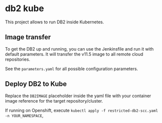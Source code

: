 # db2 kube

This project allows to run DB2 inside Kubernetes.

## Image transfer

To get the DB2 up and running, you can use the Jenkinsfile and run it with default parameters.
It will transfer the v11.5 image to all remote cloud repositories.

See the `parameters.yaml` for all possible configuration parameters.

## Deploy DB2 to Kube

Replace the `DB2IMAGE` placeholder inside the yaml file with your container image reference for the target repository/cluster.

If running on Openshift, execute `kubectl apply -f restricted-db2-scc.yaml -n YOUR_NAMESPACE`, 
